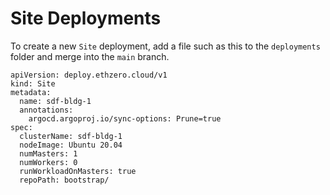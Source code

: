 # Site Deployments

To create a new `Site` deployment, add a file such as this to the `deployments` folder and merge into the `main` branch.

```
apiVersion: deploy.ethzero.cloud/v1
kind: Site
metadata:
  name: sdf-bldg-1
  annotations:
    argocd.argoproj.io/sync-options: Prune=true
spec:
  clusterName: sdf-bldg-1
  nodeImage: Ubuntu 20.04
  numMasters: 1
  numWorkers: 0
  runWorkloadOnMasters: true
  repoPath: bootstrap/
```
